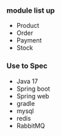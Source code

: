 ### module list up

* Product
* Order
* Payment
* Stock 


### Use to Spec

* Java 17 
* Spring boot 
* Spring web 
* gradle
* mysql
* redis
* RabbitMQ


